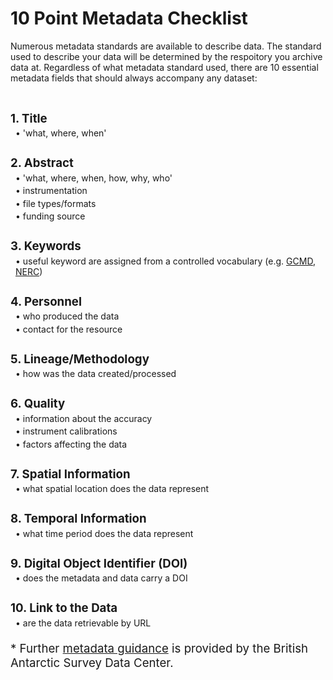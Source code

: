 # 10 Point Metadata Checklist

Numerous metadata standards are available to describe data. The standard used to describe your data will be determined by the respoitory you archive data at. Regardless of what metadata standard used, there are 10 essential metadata fields that should always accompany any dataset:

<br>

<span style="font-size:14pt;">**1. Title**</span>
<span style="display: block; margin-top: 0.25em;; margin-left: 0.57em; margin-bottom: 2em;">&bull; 'what, where, when'</span>


<span style="font-size:14pt;">**2. Abstract**</span>
<span style="display: block; margin-top: 0.25em; margin-left: 0.57em;">&bull; 'what, where, when, how, why, who'</span>
<span style="display: block; margin-top: 0.25em; margin-left: 0.57em;">&bull; instrumentation</span>
<span style="display: block; margin-top: 0.25em; margin-left: 0.57em;">&bull; file types/formats</span>
<span style="display: block; margin-top: 0.25em; margin-left: 0.57em; margin-bottom: 2em;">&bull; funding source</span>



<span style="font-size:14pt;">**3. Keywords**</span>
<span style="display: block; margin-top: 0.25em; margin-left: 0.57em; margin-bottom: 2em;">&bull; useful keyword are assigned from a controlled vocabulary (e.g. [GCMD](https://gcmd.earthdata.nasa.gov/KeywordViewer/scheme/all?gtm_scheme=all), [NERC](https://vocab.nerc.ac.uk/))</span>

<span style="font-size:14pt;">**4. Personnel**</span>
<span style="display: block; margin-top: 0.25em; margin-left: 0.57em;">&bull; who produced the data</span>
<span style="display: block; margin-top: 0.25em; margin-left: 0.57em; margin-bottom: 2em;">&bull; contact for the resource</span>

<span style="font-size:14pt;">**5. Lineage/Methodology**</span>
<span style="display: block; margin-top: 0.25em; margin-left: 0.57em; margin-bottom: 2em;">&bull; how was the data created/processed</span>

<span style="font-size:14pt;">**6. Quality**</span>
<span style="display: block; margin-top: 0.25em; margin-left: 0.57em;">&bull; information about the accuracy</span>
<span style="display: block; margin-top: 0.25em; margin-left: 0.57em;">&bull; instrument calibrations</span>
<span style="display: block; margin-top: 0.25em; margin-left: 0.57em; margin-bottom: 2em;">&bull; factors affecting the data</span>

<span style="font-size:14pt;">**7. Spatial Information**</span>
<span style="display: block; margin-top: 0.25em; margin-left: 0.57em; margin-bottom: 2em;">&bull; what spatial location does the data represent</span>

<span style="font-size:14pt;">**8. Temporal Information**</span>
<span style="display: block; margin-top: 0.25em; margin-left: 0.57em; margin-bottom: 2em;">&bull; what time period does the data represent</span>

<span style="font-size:14pt;">**9. Digital Object Identifier (DOI)**</span>
<span style="display: block; margin-top: 0.25em; margin-left: 0.57em; margin-bottom: 2em;">&bull; does the metadata and data carry a DOI</span> 

<span style="font-size:14pt;">**10. Link to the Data**</span>
<span style="display: block; margin-top: 0.25em; margin-left: 0.57em;margin-bottom: 1.5em;">&bull; are the data retrievable by URL</span>

<span style="font-size:14pt;">* Further [metadata guidance](https://www.bas.ac.uk/wp-content/uploads/2023/03/Metadata_Guidance_v8_Example.pdf) is provided by the British Antarctic Survey Data Center.</span>
